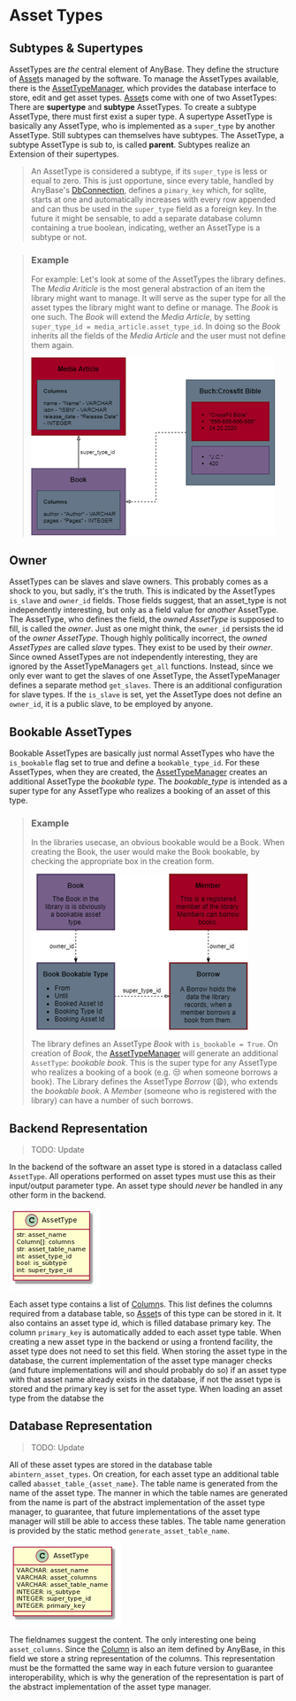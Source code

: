 # Asset Types

## Subtypes & Supertypes

AssetTypes are _the_ central element of AnyBase. They define the structure of [Asset]s managed by the software. 
To manage the AssetTypes available, there is the [AssetTypeManager], which provides the database interface to 
store, edit and get asset types. [Asset]s come with one of two AssetTypes: There are __supertype__ and __subtype__
AssetTypes. To create a subtype AssetType, there must first exist a super type. A supertype AssetType is 
basically any AssetType, who is implemented as a ``super_type`` by another AssetType. Still subtypes can 
themselves have subtypes. The AssetType, a subtype AssetType is sub to, is called __parent__. Subtypes realize
an Extension of their supertypes.

>An AssetType is considered a subtype, if its ``super_type`` is less or equal to zero. This is just opportune, 
>since every table, handled by AnyBase's [DbConnection], defines a ``pimary_key`` which, for sqlite, starts at 
>one and automatically increases with every row appended and can thus be used in the ``super_type`` field as a
>foreign key. In the future it might be sensable, to add a separate database column containing a true boolean,
>indicating, wether an AssetType is a subtype or not.

> ### Example
>
>For example: Let's look at some of the AssetTypes the library defines. The _Media Ariticle_ is the most general
>abstraction of an item the library might want to manage. It will serve as the super type for all the asset types
>the library might want to define or manage. The _Book_ is one such. The _Book_ will extend the _Media Article_,
>by setting ``super_type_id = media_article.asset_type_id``. In doing so the _Book_ inherits all the fields of the
>_Media Article_ and the user must not define them again. 
>
>
>![Super Type][super_type]
>
>
> 

## Owner

AssetTypes can be slaves and slave owners. This probably comes as a shock to you, but sadly, it's the truth.
This is indicated by the AssetTypes ``is_slave`` and ``owner_id`` fields. Those fields suggest, that an asset_type
is not independently interesting, but only as a field value for _another_ AssetType. The AssetType, who defines 
the field, the _owned AssetType_ is supposed to fill, is called the _owner_. Just as one might think, the 
``owner_id`` persists the id of the _owner AssetType_. Though highly politically incorrect, the _owned AssetTypes_
are called _slave_ types. They exist to be used by their _owner_.
Since owned AssetTypes are not independently interesting, they are ignored by the AssetTypeManagers ``get_all`` 
functions. Instead, since we only ever want to get the slaves of one AssetType, the AssetTypeManager defines a 
separate method ``get_slaves``. There is an additional configuration for slave types. If the ``is_slave`` is set,
yet the AssetType does not define an ``owner_id``, it is a public slave, to be employed by anyone.

## Bookable AssetTypes

Bookable AssetTypes are basically just normal AssetTypes who have the ``is_bookable`` flag set to true and define
a ``bookable_type_id``. For these AssetTypes, when they are created, the [AssetTypeManager] creates an additional
AssetType the _bookable type_. The _bookable_type_ is intended as a super type for any AssetType who realizes
a booking of an asset of this type.

> ### Example
>
>In the libraries usecase, an obvious bookable would be a Book. When creating the Book, the user would make the 
>Book bookable, by checking the appropriate box in the creation form.
>
>
> ![Bookable Type][bookable_type]
>
>
>The library defines an AssetType _Book_ with ``is_bookable = True``. On creation of _Book_, the [AssetTypeManager] 
>will generate an additional ``AssetType``: _bookable book_. This is the super type for any AssetType who realizes
>a booking of a book (e.g. 😒 when someone borrows a book). The Library defines the AssetType _Borrow_ (😩), who 
>extends the _bookable book_. A _Member_ (someone who is registered with the library) can have a number of such 
>borrows.

## Backend Representation

>TODO: Update

In the backend of the software an asset type is stored in a dataclass called ``AssetType``. All operations performed 
on asset types must use this as their input/output parameter type. An asset type should _never_ be handled in any 
other form in the backend. 

![Asset Type Class][asset_type_class]

Each asset type contains a list of [Column]s. This list defines the columns required from a database table, so 
[Asset]s of this type can be stored in it. It also contains an asset type id, which is filled database primary key.
The column ``primary_key`` is automatically added to each asset type table. When creating a new asset type in the 
backend or using a frontend facility, the asset type does not need to set this field. When storing the asset type 
in the database, the current implementation of the asset type manager checks (and future implementations will and 
should probably do so) if an asset type with that asset name already exists in the database, if not the asset type 
is stored and the primary key is set for the asset type. When loading an asset type from the databse the 


## Database Representation

>TODO: Update

All of these asset types are stored in the database table ``abintern_asset_types``. On creation, for each asset type
an additional table called ``abasset_table_{asset_name}``. The table name is generated from the name of the asset 
type. The manner in which the table names are generated from the name is part of the abstract implementation of the
asset type manager, to guarantee, that future implementations of the asset type manager will still be able to access
these tables. The table name generation is provided by the static method ``generate_asset_table_name``. 

![Asset Type Database Representation][asset_type_db]

The fieldnames suggest the content. The only interesting one being ``asset_columns``. Since the [Column] is also an
item defined by AnyBase, in this field we store a string representation of the columns. This representation must be
the formatted the same way in each future version to guarantee interoperability, which is why the generation of the
representation is part of the abstract implementation of the asset type manager.

[//]: # (LINKS)
[Column]: ../components/column.md
[Asset]: ../components/assets.md
[AssetTypeManager]: ../managers/asset_type_manager.md
[DbConnection]: ../database/db_connection.md

[//]: # (IMAGES)
[asset_type_class]: graphics/rendered_images/asset_type_class.png "Asset Type Class"
[bookable_type]: graphics/rendered_images/BookableType.png "Bookable Type"
[asset_type_db]: graphics/rendered_images/asset_type_db.png "Asset Type Database Entity"
[super_type]: graphics/rendered_images/SuperType.png "Super Type - Type Extension"